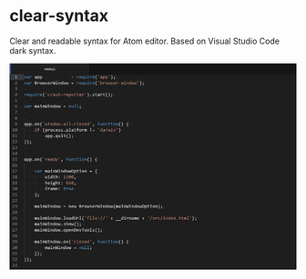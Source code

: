 clear-syntax
============

Clear and readable syntax for Atom editor. Based on Visual Studio Code dark syntax.

![Screenshot](screenshot.jpg)